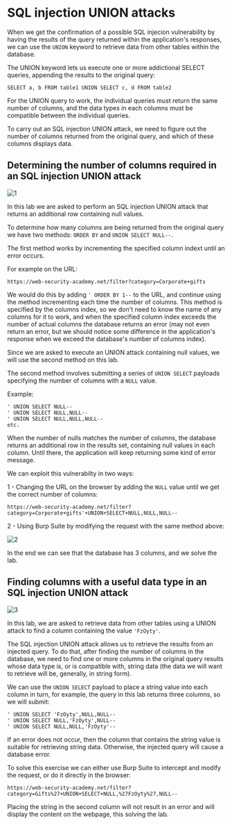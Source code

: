 <h1>SQL injection UNION attacks</h1>

When we get the confirmation of a possible SQL injecion vulnerability by having the results of the query returned within the application's responses, we can use the `UNION` keyword to retrieve data from other tables within the database.

The UNION keyword lets us execute one or more addictional SELECT queries, appending the results to the original query:

```
SELECT a, b FROM table1 UNION SELECT c, d FROM table2
```

For the UNION query to work, the individual queries must return the same number of columns, and the data types in each columns must be compatible between the individual queries.

To carry out an SQL injection UNION attack, we need to figure out the number of columns returned from the original query, and which of these columns displays data.

## Determining the number of columns required in an SQL injection UNION attack


![1](https://user-images.githubusercontent.com/57036558/76720663-5b3eee80-6735-11ea-9a42-b6a581acfdb8.png)

In this lab we are asked to perform an SQL injection UNION attack that returns an additional row containing null values.

To determine how many columns are being returned from the original query we have two methods: `ORDER BY` and `UNION SELECT NULL--`.

The first method works by incrementing the specified column indext until an error occurs.

For example on the URL:

```
https://web-security-academy.net/filter?category=Corporate+gifts
```

We would do this by adding `' ORDER BY 1--` to the URL, and continue using the method incrementing each time the number of columns. This method is specified by the columns index, so we don't need to know the name of any columns for it to work, and when the specified column index exceeds the number of actual columns the database returns an error (may not even return an error, but we should notice some difference in the application's response when we exceed the database's number of columns index).

Since we are asked to execute an UNION attack containing null values, we will use the second method on this lab.

The second method involves submitting a series of `UNION SELECT` payloads specifying the number of columns with a `NULL` value. 

Example:

```
' UNION SELECT NULL--
' UNION SELECT NULL,NULL--
' UNION SELECT NULL,NULL,NULL--
etc. 
```

When the number of nulls matches the number of columns, the database returns an additional row in the results set, containing null values in each column. Until there, the application will keep returning some kind of error message.

We can exploit this vulnerabilty in two ways:

1 - Changing the URL on the browser by adding the `NULL` value until we get the correct number of columns:

```
https://web-security-academy.net/filter?category=Corporate+gifts'+UNION+SELECT+NULL,NULL,NULL--
```

2 - Using Burp Suite by modifying the request with the same method above:

![2](https://user-images.githubusercontent.com/57036558/76721614-837c1c80-6738-11ea-90bf-599b3f01d0aa.png)

In the end we can see that the database has 3 columns, and we solve the lab.

## Finding columns with a useful data type in an SQL injection UNION attack

![3](https://user-images.githubusercontent.com/57036558/76775503-5746b700-679d-11ea-9fed-f8d1f0866e41.png)

In this lab, we are asked to retrieve data from other tables using a UNION attack to find a column containing the value `'FzOyty'`.

The SQL injection UNION attack allows us to retrieve the results from an injected query. To do that, after finding the number of columns in the database, we need to find one or more columns in the original query results whose data type is, or is compatible with, string data (the data we will want to retrieve will be, generally, in string form).

We can use the `UNION SELECT` payload to place a string value into each column in turn, for example, the query in this lab returns three columns, so we will submit:

```
' UNION SELECT 'FzOyty',NULL,NULL--
' UNION SELECT NULL,'FzOyty',NULL--
' UNION SELECT NULL,NULL,'FzOyty'--
```

If an error does not occur, then the column that contains the string value is suitable for retrieving string data. Otherwise, the injected query will cause a database error.

To solve this exercise we can either use Burp Suite to intercept and modify the request, or do it directly in the browser:

```
https://web-security-academy.net/filter?category=Gifts%27+UNION+SELECT+NULL,%27FzOyty%27,NULL--
```

Placing the string in the second column will not result in an error and will display the content on the webpage, this solving the lab.
